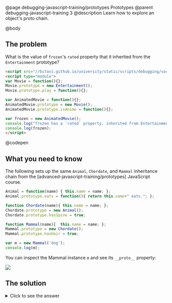 @page debugging-javascript-training/prototypes Prototypes
@parent debugging-javascript-training 3
@description Learn how to explore an object's proto chain.

@body


## The problem


What is the value of `frozen`'s `rated` property that it inherited from the `Entertainment`
prototype?

```html
<script src="//bitovi.github.io/university/static/scripts/debugging/variables.js"></script>
<script type="module">
var Movie = function(){};
Movie.prototype = new Entertainment();
Movie.prototype.play = function(){};

var AnimatedMovie = function(){};
AnimatedMovie.prototype = new Movie();
AnimatedMovie.prototype.isAnime = function(){};

var frozen = new AnimatedMovie();
console.log("frozen has a `rated` property, inherited from Entertainment. What is its value?")
console.log(frozen);
</script>
```
@codepen

## What you need to know


The following sets up the same `Animal`, `Chordate`, and `Mammal`
inheritance chain from the [advanced-javascript-training/prototypes] JavaScript course.

```js
Animal = function(name) { this.name = name; };
Animal.prototype.eats = function(){ return this.name+" eats."; };

function Chordate(name){ this.name = name; };
Chordate.prototype = new Animal();
Chordate.prototype.hasSpine = true;

function Mammal(name){  this.name = name; };
Mammal.prototype = new Chordate();
Mammal.prototype.hasHair = true;

var m = new Mammal('dog');
console.log(m);
```

You can inspect the Mammal instance `m` and see its `__proto__` property:

<img src="../static/img/debugging/prototype.png"/>


## The solution

<details>
<summary>Click to see the answer</summary>

The answer is `b`.

</details>

